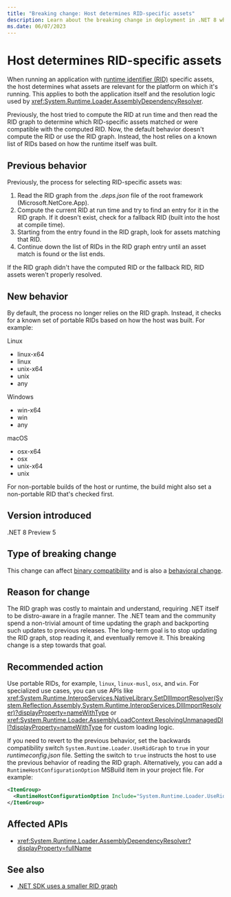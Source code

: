 ```yaml
---
title: "Breaking change: Host determines RID-specific assets"
description: Learn about the breaking change in deployment in .NET 8 where the runtime host looks for RID-specific assets via a known list.
ms.date: 06/07/2023
---
```

# Host determines RID-specific assets

When running an application with [runtime identifier (RID)](../../../rid-catalog.md) specific assets, the host determines what assets are relevant for the platform on which it's running. This applies to both the application itself and the resolution logic used by <xref:System.Runtime.Loader.AssemblyDependencyResolver>.

Previously, the host tried to compute the RID at run time and then read the RID graph to determine which RID-specific assets matched or were compatible with the computed RID. Now, the default behavior doesn't compute the RID or use the RID graph. Instead, the host relies on a known list of RIDs based on how the runtime itself was built.

## Previous behavior

Previously, the process for selecting RID-specific assets was:

1. Read the RID graph from the *.deps.json* file of the root framework (Microsoft.NetCore.App).
1. Compute the current RID at run time and try to find an entry for it in the RID graph. If it doesn't exist, check for a fallback RID (built into the host at compile time).
1. Starting from the entry found in the RID graph, look for assets matching that RID.
1. Continue down the list of RIDs in the RID graph entry until an asset match is found or the list ends.

If the RID graph didn't have the computed RID or the fallback RID, RID assets weren't properly resolved.

## New behavior

By default, the process no longer relies on the RID graph. Instead, it checks for a known set of portable RIDs based on how the host was built. For example:

Linux

- linux-x64
- linux
- unix-x64
- unix
- any

Windows

- win-x64
- win
- any

macOS

- osx-x64
- osx
- unix-x64
- unix

For non-portable builds of the host or runtime, the build might also set a non-portable RID that's checked first.

## Version introduced

.NET 8 Preview 5

## Type of breaking change

This change can affect [binary compatibility](../../categories.md#binary-compatibility) and is also a [behavioral change](../../categories.md#behavioral-change).

## Reason for change

The RID graph was costly to maintain and understand, requiring .NET itself to be distro-aware in a fragile manner. The .NET team and the community spend a non-trivial amount of time updating the graph and backporting such updates to previous releases. The long-term goal is to stop updating the RID graph, stop reading it, and eventually remove it. This breaking change is a step towards that goal.

## Recommended action

Use portable RIDs, for example, `linux`, `linux-musl`, `osx`, and `win`. For specialized use cases, you can use APIs like <xref:System.Runtime.InteropServices.NativeLibrary.SetDllImportResolver(System.Reflection.Assembly,System.Runtime.InteropServices.DllImportResolver)?displayProperty=nameWithType> or <xref:System.Runtime.Loader.AssemblyLoadContext.ResolvingUnmanagedDll?displayProperty=nameWithType> for custom loading logic.

If you need to revert to the previous behavior, set the backwards compatibility switch `System.Runtime.Loader.UseRidGraph` to `true` in your *runtimeconfig.json* file. Setting the switch to `true` instructs the host to use the previous behavior of reading the RID graph. Alternatively, you can add a `RuntimeHostConfigurationOption` MSBuild item in your project file. For example:

```xml
<ItemGroup>
  <RuntimeHostConfigurationOption Include="System.Runtime.Loader.UseRidGraph" Value="true" />
</ItemGroup>
```

## Affected APIs

- <xref:System.Runtime.Loader.AssemblyDependencyResolver?displayProperty=fullName>

## See also

- [.NET SDK uses a smaller RID graph](../../sdk/8.0/rid-graph.md)
